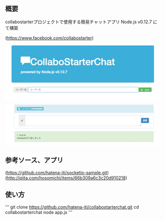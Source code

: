 ## 概要
 collabostarterプロジェクトで使用する簡易チャットアプリ
 Node.js v0.12.7 にて構築

 (https://www.facebook.com/collabostarter)

![top](top.jpg)

![chat](chat.jpg)

## 参考ソース、アプリ
(https://github.com/hatena-iti/socketio-sample.git)
(http://qiita.com/hosomichi/items/66b309a6c3c20d910218)



## 使い方
'''
git clone https://github.com/hatena-iti/collabostarterchat.git
cd collabostarterchat
node app.js
'''
